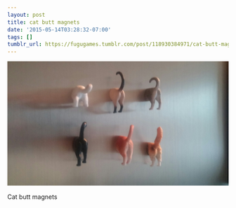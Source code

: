 ```yaml
---
layout: post
title: cat butt magnets
date: '2015-05-14T03:28:32-07:00'
tags: []
tumblr_url: https://fugugames.tumblr.com/post/118930384971/cat-butt-magnets
---
```

 ![](/tumblr_files/tumblr_nobwrk04RQ1tgne1po1_1280.jpg)  

Cat butt magnets

